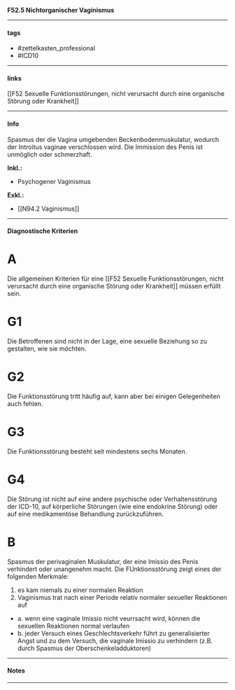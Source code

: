 __F52.5 Nichtorganischer Vaginismus__

___________________________________________
#### tags

- #zettelkasten_professional
- #ICD10 
___________________________________________
#### links

[[F52 Sexuelle Funktionsstörungen, nicht verursacht durch eine organische Störung oder Krankheit]]

___________________________________________
#### Info
Spasmus der die Vagina umgebenden Beckenbodenmuskulatur, wodurch der Introitus vaginae verschlossen wird. Die Immission des Penis ist unmöglich oder schmerzhaft.

__Inkl.:__
- Psychogener Vaginismus

__Exkl.:__
-  [[N94.2 Vaginismus]]
___________________________________________
#### Diagnostische Kriterien

# A
Die allgemeinen Kriterien für eine [[F52 Sexuelle Funktionsstörungen, nicht verursacht durch eine organische Störung oder Krankheit]] müssen erfüllt sein.

# G1 
Die Betroffenen sind nicht in der Lage, eine sexuelle Beziehung so zu gestalten, wie sie möchten.

# G2
Die Funktionsstörung tritt häufig auf, kann aber bei einigen Gelegenheiten auch fehlen.

# G3
Die Funktionsstörung besteht seit mindestens sechs Monaten.

# G4
Die Störung ist nicht auf eine andere psychische oder Verhaltensstörung der ICD-10, auf körperliche Störungen (wie eine endokrine Störung) oder auf eine medikamentöse Behandlung zurückzuführen.

# B
Spasmus der perivaginalen Muskulatur, der eine Imissio des Penis verhindert oder unangenehm macht. Die FUnktionsstörung zeigt eines der folgenden Merkmale:
1. es kam niemals zu einer normalen Reaktion
2. Vaginismus trat nach einer Periode relativ normaler sexueller Reaktionen auf
- a. wenn eine vaginale Imissio nicht veurrsacht wird, können die sexuellen Reaktionen normal verlaufen
- b. jeder Versuch eines Geschlechtsverkehr führt zu generalisierter Angst und zu dem Versuch, die vaginale Imissio zu verhindern (z.B. durch Spasmus der Oberschenkeladduktoren)
___________________________________________
#### Notes

___________________________________________

